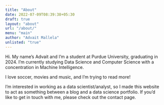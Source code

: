 ```yaml
---
title: "About"
date: 2022-07-09T08:39:38+05:30
draft: true
layout: "about"
url: "/about/"
menu: "main"
author: "Advait Mallela"
unlisted: "true"
---
```


Hi. My name’s Advait and I’m a student at Purdue University, graduating in 2024. I’m currently studying Data Science and Computer Science with a concentration in Machine Intelligence.

I love soccer, movies and music, and I’m trying to read more!

I’m interested in working as a data scientist/analyst, so I made this website to act as something between a blog and a data science portfolio. If you’d like to get in touch with me, please check out the contact page.